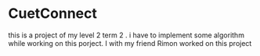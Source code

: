 # CuetConnect
this is a project of my level 2 term 2 . i have to implement some algorithm while working on this porject. I with my friend Rimon worked on this project
